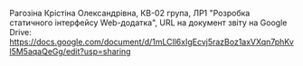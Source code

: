 Рагозіна Крістіна Олександрівна, КВ-02 група, ЛР1 "Розробка статичного інтерфейсу Web-додатка", URL на документ звіту на Google Drive: https://docs.google.com/document/d/1mLCll6xIgEcvj5razBoz1axVXqn7phKvl5M5aqaQeGg/edit?usp=sharing
